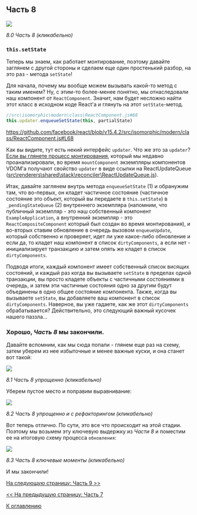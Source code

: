 ## Часть 8

[![](https://rawgit.com/Bogdan-Lyashenko/Under-the-hood-ReactJS/master/stack/images/8/part-8.svg)](https://rawgit.com/Bogdan-Lyashenko/Under-the-hood-ReactJS/master/stack/images/8/part-8.svg)

<em>8.0 Часть 8 (кликабельно)</em>

### `this.setState`

Теперь мы знаем, как работает монтирование, поэтому давайте заглянем с другой стороны и сделаем еще один простенький разбор, на это раз - метода `setState`!

Для начала, почему мы вообще можем вызывать какой-то метод с таким именем? Ну, с этим-то более-менее понятно, мы отнаследовали наш компонент от `ReactComponent`. Значит, нам будет несложно найти этот класс в исходном коде React'а и глянуть на этот `setState`-метод.

```javascript
//src\isomorphic\modern\class\ReactComponent.js#68
this.updater.enqueueSetState(this, partialState)
```
https://github.com/facebook/react/blob/v15.4.2/src/isomorphic/modern/class/ReactComponent.js#L68

Как вы видите, тут есть некий интерфейс `updater`. Что же это за `updater`? [Если вы глянете процесс монтирования](./Part-3.md#Назначаем-модуль-обновления-экземпляра-updater), который мы недавно проанализировали, во время `mountComponent` экземпляры компонентов VDOM'а получают свойство `updater` в виде ссылки на ReactUpdateQueue ([src\renderers\shared\stack\reconciler\ReactUpdateQueue.js](https://github.com/facebook/react/blob/v15.4.2/src/renderers/shared/stack/reconciler/ReactUpdateQueue.js)).

Итак, давайте заглянем внутрь метода `enqueueSetState` (1) и обранужим там, что во-первых, он кладет частичное состояние (частичное состояние это объект, который вы передаете в `this.setState`) в `_pendingStateQueue` (2) внутреннего экземпляра (напомним, что публичный экземпляр - это наш собственный компонент `ExampleApplication`, а внутренний экземпляр - это `ReactCompositeComponent` который был создан во время монтирования), и во-вторых ставим обновление в очередь вызовом `enqueueUpdate`, который собственно и проверяет, идет ли уже какое-либо обновление и если да, то кладет наш компонент в список `dirtyComponents`, а если нет - инициализирует транзакцию и затем опять же кладет в список `dirtyComponents`.

Подводя итоги, каждый компонент имеет собственный список висящих состояний, и каждый раз когда вы вызываете `setState` в пределах одной транзакции, вы просто кладете объекты с частичными состояниями в очередь, и затем эти частичные состояния одно за другим будут объединены в одно общее состояние компонента. Также, когда вы вызываете `setState`, вы добавляете ваш компонент в список `dirtyComponents`. Наверное, вы уже гадаете, как же этот `dirtyComponents` обрабатывается? Действительно, это следующий важный кусочек нашего паззла... 

### Хорошо, *Часть 8* мы закончили.

Давайте вспомним, как мы сюда попали - глянем еще раз на схему, затем уберем из нее избыточные и менее важные куски, и она станет вот такой:

[![](https://rawgit.com/Bogdan-Lyashenko/Under-the-hood-ReactJS/master/stack/images/8/part-8-A.svg)](https://rawgit.com/Bogdan-Lyashenko/Under-the-hood-ReactJS/master/stack/images/8/part-8-A.svg)

<em>8.1 Часть 8 упрощенно (кликабельно)</em>

Уберем пустое место и поправим выравнивание:

[![](https://rawgit.com/Bogdan-Lyashenko/Under-the-hood-ReactJS/master/stack/images/8/part-8-B.svg)](https://rawgit.com/Bogdan-Lyashenko/Under-the-hood-ReactJS/master/stack/images/8/part-8-B.svg)

<em>8.2 Часть 8 упрощенно и с рефакторингом (кликабельно)</em>

Вот теперь отлично. По сути, это все что происходит на этой стадии. Поэтому мы возьмем эту ключевую выдержку из *Части 8* и поместим ее на итоговую схему процесса `обновления`:

[![](https://rawgit.com/Bogdan-Lyashenko/Under-the-hood-ReactJS/master/stack/images/8/part-8-C.svg)](https://rawgit.com/Bogdan-Lyashenko/Under-the-hood-ReactJS/master/stack/images/8/part-8-C.svg)

<em>8.3 Часть 8 ключевые моменты (кликабельно)</em>

И мы закончили!


[На следующую страницу: Часть 9 >>](../../../../stack/book/Part-9.md)

[<< На предыдущую страницу: Часть 7](./Part-7.md)


[К оглавлению](./README.md)
